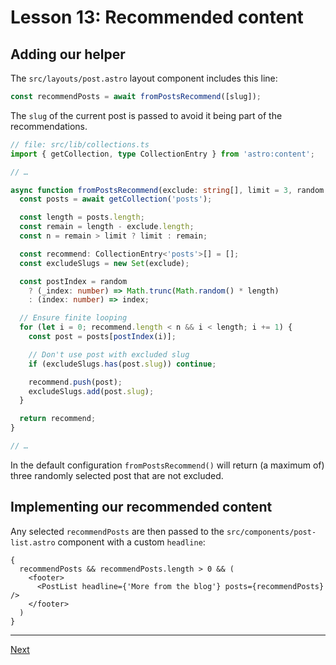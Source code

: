 # Lesson 13: Recommended content

## Adding our helper

The `src/layouts/post.astro` layout component includes this line:

```TypeScript
const recommendPosts = await fromPostsRecommend([slug]);
```

The `slug` of the current post is passed to avoid it being part of the recommendations.

```TypeScript
// file: src/lib/collections.ts
import { getCollection, type CollectionEntry } from 'astro:content';

// …

async function fromPostsRecommend(exclude: string[], limit = 3, random = true) {
  const posts = await getCollection('posts');

  const length = posts.length;
  const remain = length - exclude.length;
  const n = remain > limit ? limit : remain;

  const recommend: CollectionEntry<'posts'>[] = [];
  const excludeSlugs = new Set(exclude);

  const postIndex = random
    ? (_index: number) => Math.trunc(Math.random() * length)
    : (index: number) => index;

  // Ensure finite looping
  for (let i = 0; recommend.length < n && i < length; i += 1) {
    const post = posts[postIndex(i)];

    // Don't use post with excluded slug
    if (excludeSlugs.has(post.slug)) continue;

    recommend.push(post);
    excludeSlugs.add(post.slug);
  }

  return recommend;
}

// …
```

In the default configuration `fromPostsRecommend()` will return (a maximum of) three randomly selected post that are not excluded.

## Implementing our recommended content

Any selected `recommendPosts` are then passed to the `src/components/post-list.astro` component with a custom `headline`:

```Astro
{
  recommendPosts && recommendPosts.length > 0 && (
    <footer>
      <PostList headline={'More from the blog'} posts={recommendPosts} />
    </footer>
  )
}
```

---

[Next](../../README.md#lesson-14-adding-our-about-page)
